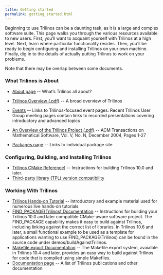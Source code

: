 ```yaml
---
title: Getting started
permalink: getting_started.html
---
```


Beginning to use Trilinos can be a daunting task, as it is a large and complex software suite. This page walks you through the various resources available to new users. First, you’ll want to acquaint yourself with Trilinos at a high level. Next, learn where particular functionality resides. Then, you’ll be ready to begin configuring and installing Trilinos on your own machine. Finally, dig in to the details of actually putting Trilinos to work on your problems.

Note that there may be overlap between some documents.

### What Trilinos is About

- [About page](about.html) -- What’s Trilinos all about?
- [Trilinos Overview (.pdf)](pdfs/TrilinosOverview.pdf) -- A broad overview of Trilinos
- [Events](events.html) -- Links to Trilinos-focused event pages. Recent Trilinos User Group meeting pages contain links to recorded presentations covering introductory and advanced topics
- [An Overview of the Trilinos Project (.pdf)](pdfs/TrilinosACMTOMS2004.pdf) -- ACM Transactions on Mathematical Software, Vol. V, No. N, December 2004, Pages 1-27

- [Packages page](packages.html) -- Links to individual package site

### Configuring, Building, and Installing Trilinos

- [Trilinos CMake Reference](http://trilinos.org/docs/files/TrilinosBuildReference.pdf)) -- Instructions for building Trilinos 10.0 and later.
- [Third-party library (TPL) version compatibility](tpl_version_compatibility.html)

### Working With Trilinos

- [Trilinos Hands-on Tutorial](https://github.com/trilinos/Trilinos_tutorial/wiki/TrilinosHandsOnTutorial) -- Introductory and example material used for numerous live hands-on tutorials
- [FIND_PACKAGE(Trilinos) Documentation](pdfs/Finding_Trilinos.txt) -- Instructions for building your Trilinos 10.0 and later compatible CMake-aware software project. The FIND_PACKAGE capability makes it easy to build against Trilinos, including linking against the correct list of libraries. In Trilinos 10.6 and later, a small functional example to be used as a template for applications wanting to use FIND_PACKAGE(Trilinos) can be found in the source code under demos/buildAgainstTrilinos.
- [Makefile.export Documentation](pdfs/Export_Makefile.txt) -- The Makefile.export system, avaialble in Trilinos 10.4 and later, provides an easy way to build against Trilinos for code that is compiled using simple Makefiles.
- [Documentation page](documentation.html) -- A list of Trilinos publications and other documentation
